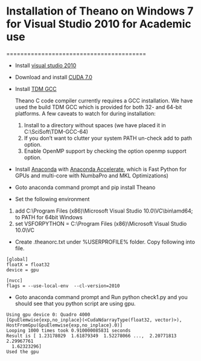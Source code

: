 # Installation of Theano on Windows 7 for Visual Studio 2010 for Academic use
========================================
* Install [visual studio 2010](https://www.dreamspark.com/)
* Download and install [CUDA 7.0](https://developer.nvidia.com/cuda-downloads)
* Install [TDM GCC](http://tdm-gcc.tdragon.net/)

  Theano C code compiler currently requires a GCC installation. We have used the build TDM GCC which is provided for both 32- and 64-bit platforms. A few caveats to watch for during installation:

   1. Install to a directory without spaces (we have placed it in C:\SciSoft\TDM-GCC-64)
   2. If you don’t want to clutter your system PATH un-check add to path option.
   3. Enable OpenMP support by checking the option openmp support option.

* Install [Anaconda](https://store.continuum.io/cshop/anaconda/) with [Anaconda Accelerate](https://store.continuum.io/cshop/academicanaconda), which is Fast Python for GPUs and multi-core with NumbaPro and MKL Optimizations)

* Goto anaconda command prompt and pip install Theano

* Set the following environment
 1. add C:\Program Files (x86)\Microsoft Visual Studio 10.0\VC\bin\amd64; to PATH for 64bit Windows
 2. set VSFORPYTHON = C:\Program Files (x86)\Microsoft Visual Studio 10.0\VC

* Create .theanorc.txt under %USERPROFILE% folder. Copy following into file.

~~~~
[global]
floatX = float32
device = gpu

[nvcc]
flags = --use-local-env  --cl-version=2010
~~~~

* Goto anaconda command prompt and Run python check1.py and you should see that you python script are using gpu.

~~~~
Using gpu device 0: Quadro 4000
[GpuElemwise{exp,no_inplace}(<CudaNdarrayType(float32, vector)>), HostFromGpu(GpuElemwise{exp,no_inplace}.0)]
Looping 1000 times took 0.910000085831 seconds
Result is [ 1.23178029  1.61879349  1.52278066 ...,  2.20771813  2.29967761
  1.62323296]
Used the gpu
~~~~
